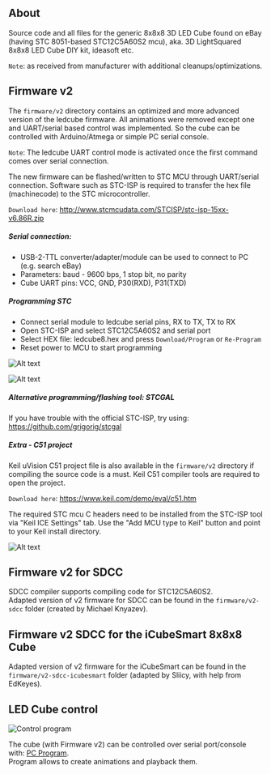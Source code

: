 About
---------
Source code and all files for the generic 8x8x8 3D LED Cube found on eBay
(having STC 8051-based STC12C5A60S2 mcu), aka. 3D LightSquared 8x8x8 LED Cube DIY kit, ideasoft etc.

`Note`: as received from manufacturer with additional cleanups/optimizations.

Firmware v2
---------
The `firmware/v2` directory contains an optimized and more advanced version of the ledcube firmware.
All animations were removed except one and UART/serial based control was implemented.
So the cube can be controlled with Arduino/Atmega or simple PC serial console.

`Note`: The ledcube UART control mode is activated once the first command comes over serial connection.

The new firmware can be flashed/written to STC MCU through UART/serial connection.
Software such as STC-ISP is required to transfer the hex file (machinecode) to the STC microcontroller.

`Download here`: http://www.stcmcudata.com/STCISP/stc-isp-15xx-v6.86R.zip

##### Serial connection:
* USB-2-TTL converter/adapter/module can be used to connect to PC (e.g. search eBay)
* Parameters: baud - 9600 bps, 1 stop bit, no parity
* Cube UART pins: VCC, GND, P30(RXD), P31(TXD)

##### Programming STC
* Connect serial module to ledcube serial pins, RX to TX, TX to RX
* Open STC-ISP and select STC12C5A60S2 and serial port
* Select HEX file: ledcube8.hex and press `Download/Program` or `Re-Program`
* Reset power to MCU to start programming

![Alt text](/help/howto_stc.png "Programming the STC mcu")

![Alt text](/help/programming_ok.png "Programming successful")

##### Alternative programming/flashing tool: STCGAL
If you have trouble with the official STC-ISP, try using:
https://github.com/grigorig/stcgal

##### Extra - C51 project
Keil uVision C51 project file is also available in the `firmware/v2` directory if compiling the source code is a must.
Keil C51 compiler tools are required to open the project.

`Download here`: https://www.keil.com/demo/eval/c51.htm

The required STC mcu C headers need to be installed from the STC-ISP tool via "Keil ICE Settings" tab.
Use the "Add MCU type to Keil" button and point to your Keil install directory.

![Alt text](/help/install_headers.png "Install required STC headers to Keil")

Firmware v2 for SDCC
---------
SDCC compiler supports compiling code for STC12C5A60S2. </br>
Adapted version of v2 firmware for SDCC can be found in the `firmware/v2-sdcc` folder (created by Michael Knyazev).

Firmware v2 SDCC for the iCubeSmart 8x8x8 Cube
---------
Adapted version of v2 firmware for the iCubeSmart can be found in the `firmware/v2-sdcc-icubesmart` folder (adapted by Sliicy, with help from EdKeyes).

LED Cube control
---------
![Control program](https://raw.githubusercontent.com/tomazas/DotMatrixJava/master/help/program_view.png)

The cube (with Firmware v2) can be controlled over serial port/console with: [PC Program](https://github.com/tomazas/DotMatrixJava). </br>
Program allows to create animations and playback them.
